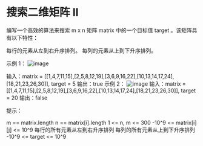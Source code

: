 # 搜索二维矩阵 II

编写一个高效的算法来搜索 m x n 矩阵 matrix 中的一个目标值 target 。该矩阵具有以下特性：

每行的元素从左到右升序排列。
每列的元素从上到下升序排列。

示例 1：
![image](https://assets.leetcode-cn.com/aliyun-lc-upload/uploads/2020/11/25/searchgrid2.jpg)

输入：matrix = [[1,4,7,11,15],[2,5,8,12,19],[3,6,9,16,22],[10,13,14,17,24],[18,21,23,26,30]], target = 5
输出：true
示例 2：
![image](https://assets.leetcode-cn.com/aliyun-lc-upload/uploads/2020/11/25/searchgrid.jpg)
输入：matrix = [[1,4,7,11,15],[2,5,8,12,19],[3,6,9,16,22],[10,13,14,17,24],[18,21,23,26,30]], target = 20
输出：false

提示：

m == matrix.length
n == matrix[i].length
1 <= n, m <= 300
-10^9 <= matrix[i][j] <= 10^9
每行的所有元素从左到右升序排列
每列的所有元素从上到下升序排列
-10^9 <= target <= 10^9

